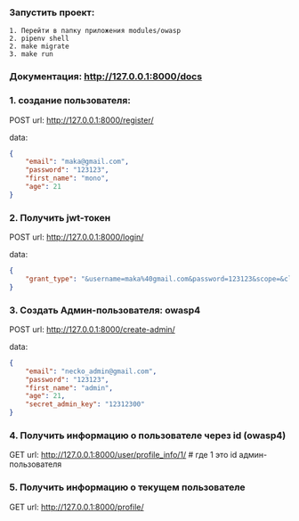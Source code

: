 ### Запустить проект:
    1. Перейти в папку приложения modules/owasp
    2. pipenv shell 
    2. make migrate 
    3. make run 

### Документация: http://127.0.0.1:8000/docs
### 1. создание пользователя:
POST url: http://127.0.0.1:8000/register/

data:
```json 
{
    "email": "maka@gmail.com",
    "password": "123123",
    "first_name": "mono",
    "age": 21
}
```

### 2. Получить jwt-токен
POST url: http://127.0.0.1:8000/login/

data: 
```json 
{
    "grant_type": "&username=maka%40gmail.com&password=123123&scope=&client_id=&client_secret= "
}
```

### 3. Создать Админ-пользователя: owasp4
POST url: http://127.0.0.1:8000/create-admin/

data: 
```json
{
    "email": "necko_admin@gmail.com",
    "password": "123123",
    "first_name": "admin",
    "age": 21,
    "secret_admin_key": "12312300"
}
```

### 4. Получить информацию о пользователе через id (owasp4)
GET url: http://127.0.0.1:8000/user/profile_info/1/ # где 1 это id админ-пользователя


### 5. Получить информацию о текущем пользователе
GET url: http://127.0.0.1:8000/profile/